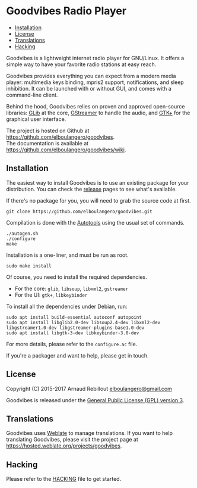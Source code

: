 Goodvibes Radio Player
======================

* [Installation](#installation)
* [License](#license)
* [Translations](#translations)
* [Hacking](#hacking)



Goodvibes is a lightweight internet radio player for GNU/Linux. It offers a simple way to have your favorite radio stations at easy reach.

Goodvibes provides everything you can expect from a modern media player: multimedia keys binding, mpris2 support, notifications, and sleep inhibition. It can be launched with or without GUI, and comes with a command-line client.

Behind the hood, Goodvibes relies on proven and approved open-source libraries: [GLib][] at the core, [GStreamer][] to handle the audio, and [GTK+][] for the graphical user interface.

The project is hosted on Github at <https://github.com/elboulangero/goodvibes>.<br>
The documentation is available at <https://github.com/elboulangero/goodvibes/wiki>.

[glib]:      https://wiki.gnome.org/Projects/GLib
[gstreamer]: https://gstreamer.freedesktop.org/
[gtk+]:      https://www.gtk.org/



Installation
------------

The easiest way to install Goodvibes is to use an existing package for your distribution. You can check the [release][] pages to see what's available.

If there's no package for you, you will need to grab the source code at first.

	git clone https://github.com/elboulangero/goodvibes.git

Compilation is done with the [Autotools][] using the usual set of commands.

	./autogen.sh
	./configure
	make

Installation is a one-liner, and must be run as root.

	sudo make install

Of course, you need to install the required dependencies.

- For the core: `glib`, `libsoup`, `libxml2`, `gstreamer`
- For the UI: `gtk+`, `libkeybinder`

To install all the dependencies under Debian, run:

	sudo apt install build-essential autoconf autopoint
	sudo apt install libglib2.0-dev libsoup2.4-dev libxml2-dev libgstreamer1.0-dev libgstreamer-plugins-base1.0-dev
	sudo apt install libgtk-3-dev libkeybinder-3.0-dev

For more details, please refer to the `configure.ac` file.

If you're a packager and want to help, please get in touch.

[release]:   https://github.com/elboulangero/goodvibes/releases
[autotools]: https://www.gnu.org/software/automake/manual/html_node/Autotools-Introduction.html


License
-------

Copyright (C) 2015-2017 Arnaud Rebillout <elboulangero@gmail.com>

Goodvibes is released under the [General Public License (GPL) version 3](LICENSE).



Translations
------------

Goodvibes uses [Weblate][] to manage translations. If you want to help translating Goodvibes, please visit the project page at <https://hosted.weblate.org/projects/goodvibes>.

[weblate]: https://weblate.org

Hacking
-------

Please refer to the [HACKING](HACKING.md) file to get started.
